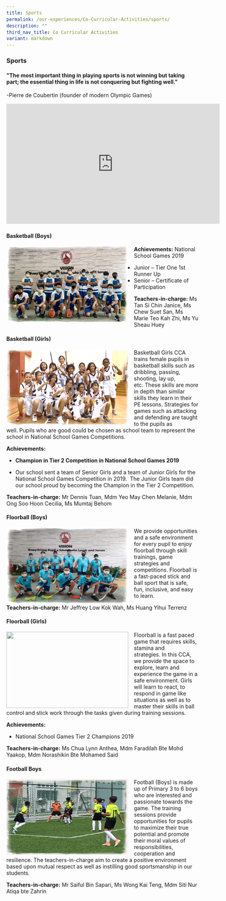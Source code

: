 ```yaml
---
title: Sports
permalink: /our-experiences/Co-Curricular-Activities/sports/
description: ""
third_nav_title: Co Curricular Activities
variant: markdown
---
```

### Sports

#### "The most important thing in playing sports is not winning but taking part; the essential thing in life is not conquering but fighting well."

\-Pierre de Coubertin (founder of modern Olympic Games)

<iframe width="560" height="315" src="https://www.youtube.com/embed/EnTPUv5asxU" title="YouTube video player" frameborder="0" allow="accelerometer; autoplay; clipboard-write; encrypted-media; gyroscope; picture-in-picture" allowfullscreen=""></iframe>

#### Basketball (Boys)

<img src="/images/cca10.png" style="width:320px;height:200px;margin-right:15px;" align="left"> 

**Achievements:**&nbsp;National School Games 2019 

*   Junior – Tier One 1st Runner Up
*   Senior – Certificate of Participation

**Teachers-in-charge:**&nbsp;Ms Tan Si Chin Janice, Ms Chew Suet San, Ms Marie Teo Kah Zhi, Ms Yu Sheau Huey

#### Basketball (Girls)

<img src="/images/cca11.png" style="width:320px;height:200px;margin-right:15px;" align="left"> 

Basketball Girls CCA trains female pupils in basketball skills such as dribbling, passing, shooting, lay up, etc.&nbsp;These skills are more in depth than similar skills they learn in their PE lessons.&nbsp;Strategies for games such as attacking and defending are taught to the pupils as well.&nbsp;Pupils who are good could be chosen as school team to represent the school in National School Games Competitions.

**Achievements:**&nbsp;

*   **Champion in Tier 2 Competition in National School Games 2019**

*   Our school sent a team of Senior Girls and a team of Junior Girls for the National School Games Competition in 2019.&nbsp; The Junior Girls team did our school proud by becoming the Champion in the Tier 2 Competition.

**Teachers-in-charge:**&nbsp;Mr Dennis Tuan, Mdm Yeo May Chen Melanie, Mdm Ong Soo Hoon Cecilia, Ms Mumtaj Behom

#### Floorball (Boys)

<img src="/images/cca12.png" style="width:320px;height:200px;margin-right:15px;" align="left"> 

We provide opportunities and a safe environment for every pupil to enjoy floorball through skill trainings, game strategies and competitions.&nbsp;Floorball is a fast-paced stick and ball sport that is safe, fun, inclusive, and easy to learn.  

**Teachers-in-charge:**&nbsp;Mr Jeffrey Low Kok Wah, Ms Huang Yihui Terrenz

#### Floorball (Girls)

<img src="/images/cca13.png" style="width:320px;height:200px;margin-right:15px;" align="left"> 

Floorball is a fast paced game that requires skills, stamina and strategies.&nbsp;In this CCA, we provide the space to explore, learn and experience the game in a safe environment.&nbsp;Girls will learn to react, to respond in game like situations as well as to master their skills in ball control and stick work through the tasks given during training sessions.

**Achievements:**&nbsp;

*   National School Games Tier 2 Champions&nbsp;2019&nbsp;  

**Teachers-in-charge:**&nbsp;Ms Chua Lynn Anthea, Mdm Faradilah Bte Mohd Yaakop, Mdm Norashikin Bte Mohamed Said
#### Football Boys

<img src="/images/cca14.png" style="width:320px;height:200px;margin-right:15px;" align="left"> 

Football (Boys) is made up of Primary 3 to 6 boys who are interested and passionate towards the game.&nbsp;The training sessions provide opportunities for pupils to maximize their true potential and promote their moral values of responsibilities, cooperation and resilience.&nbsp;The teachers-in-charge aim to create a positive environment based upon mutual respect as well as instilling good sportsmanship in our students.

**Teachers-in-charge:**&nbsp;Mr Saiful Bin Sapari, Ms Wong Kai Teng, Mdm Siti Nur Atiqa bte Zahrin